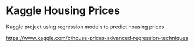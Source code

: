 # Kaggle Housing Prices
Kaggle project using regression models to predict housing prices.

https://www.kaggle.com/c/house-prices-advanced-regression-techniques
